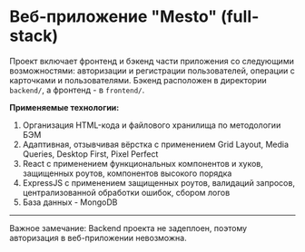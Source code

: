 # Веб-приложение "Mesto" (full-stack)

Проект включает фронтенд и бэкенд части приложения со следующими возможностями: авторизации и регистрации пользователей, операции с карточками и пользователями. Бэкенд расположен в директории `backend/`, а фронтенд - в `frontend/`.

**Применяемые технологии:**

1. Организация HTML-кода и файлового хранилища по методологии БЭМ
2. Адаптивная, отзывчивая вёрстка с применением Grid Layout, Media Queries, Desktop First, Pixel Perfect
3. React с применением функциональных компонентов и хуков, защищенных роутов, компонентов высокого порядка
4. ExpressJS с применением защищенных роутов, валидаций запросов, централизованной обработки ошибок, сбором логов
5. База данных - MongoDB

---

Важное замечание: Backend проекта не задеплоен, поэтому авторизация в веб-приложении невозможна.
